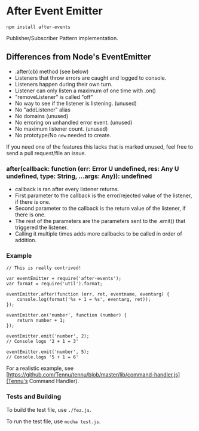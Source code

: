 # After Event Emitter

```
npm install after-events
```

Publisher/Subscriber Pattern implementation.

## Differences from Node's EventEmitter

*  .after(cb) method (see below)
*  Listeners that throw errors are caught and logged to console.
*  Listeners happen during their own turn.
*  Listener can only listen a maximum of one time with .on()
*  "removeListener" is called "off"
*  No way to see if the listener is listening.  (unused)
*  No "addListener" alias
*  No domains                                   (unused)
*  No erroring on unhandled error event.        (unused)
*  No maximum listener count.                   (unused)
*  No prototype/No `new` needed to create.

If you need one of the features this lacks that is marked unused, feel free to send a pull request/file an issue.

### after(callback: function (err: Error U undefined, res: Any U undefined, type: String, ...args: Any)): undefined

* callback is ran after every listener returns.
* First parameter to the callback is the error/rejected value of the listener, if there is one.
* Second parameter to the callback is the return value of the listener, if there is one.
* The rest of the parameters are the parameters sent to the .emit() that triggered the listener.
* Calling it multiple times adds more callbacks to be called in order of addition.

### Example

```
// This is really contrived!

var eventEmitter = require('after-events');
var format = require('util').format;

eventEmitter.after(function (err, ret, eventname, eventarg) {
    console.log(format('%s + 1 = %s', eventarg, ret));
});

eventEmitter.on('number', function (number) {
    return number + 1;
});

eventEmitter.emit('number', 2);
// Console logs '2 + 1 = 3'

eventEmitter.emit('number', 5);
// Console.logs '5 + 1 = 6'
```

For a realistic example, see [https://github.com/Tennu/tennu/blob/master/lib/command-handler.js](Tennu's Command Handler).

### Tests and Building

To build the test file, use `./fez.js`.

To run the test file, use `mocha test.js`.